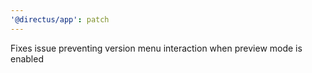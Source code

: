 ```yaml
---
'@directus/app': patch
---
```


Fixes issue preventing version menu interaction when preview mode is enabled
